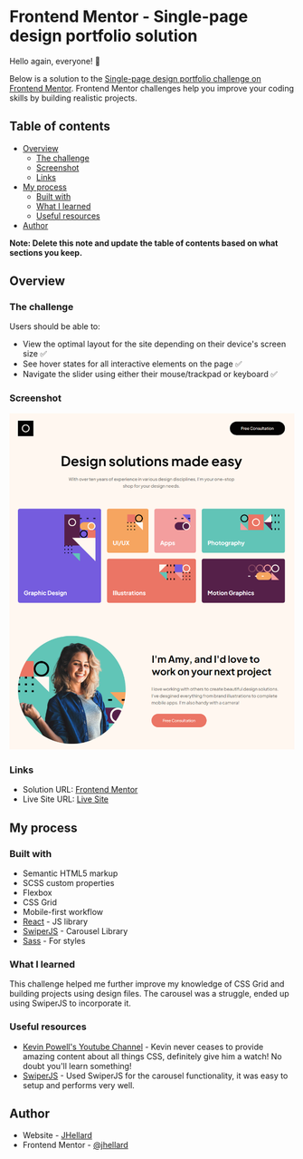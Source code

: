 # Frontend Mentor - Single-page design portfolio solution

Hello again, everyone! 👋

Below is a solution to the [Single-page design portfolio challenge on Frontend Mentor](https://www.frontendmentor.io/challenges/singlepage-design-portfolio-2MMhyhfKVo). Frontend Mentor challenges help you improve your coding skills by building realistic projects.

## Table of contents

- [Overview](#overview)
  - [The challenge](#the-challenge)
  - [Screenshot](#screenshot)
  - [Links](#links)
- [My process](#my-process)
  - [Built with](#built-with)
  - [What I learned](#what-i-learned)
  - [Useful resources](#useful-resources)
- [Author](#author)

**Note: Delete this note and update the table of contents based on what sections you keep.**

## Overview

### The challenge

Users should be able to:

- View the optimal layout for the site depending on their device's screen size ✅
- See hover states for all interactive elements on the page ✅
- Navigate the slider using either their mouse/trackpad or keyboard ✅

### Screenshot

![](./src/assets/project-view.png)

### Links

- Solution URL: [Frontend Mentor](https://www.frontendmentor.io/solutions/singlepage-design-portfolio-gridflex-swiperjs-UnhmOlL207)
- Live Site URL: [Live Site](https://singlepagedesign.vercel.app/)

## My process

### Built with

- Semantic HTML5 markup
- SCSS custom properties
- Flexbox
- CSS Grid
- Mobile-first workflow
- [React](https://reactjs.org/) - JS library
- [SwiperJS](https://swiperjs.com/) - Carousel Library
- [Sass](https://sass-lang.com/) - For styles

### What I learned

This challenge helped me further improve my knowledge of CSS Grid and building projects using design files. The carousel was a struggle, ended up using SwiperJS to incorporate it.

### Useful resources

- [Kevin Powell's Youtube Channel](https://www.youtube.com/kepowob) - Kevin never ceases to provide amazing content about all things CSS, definitely give him a watch! No doubt you'll learn something!
- [SwiperJS](https://swiperjs.com/) - Used SwiperJS for the carousel functionality, it was easy to setup and performs very well.

## Author

- Website - [JHellard](https://www.jhellard.com)
- Frontend Mentor - [@jhellard](https://www.frontendmentor.io/profile/jhellard)
